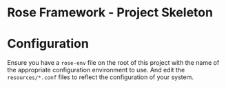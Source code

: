 # Rose Framework - Project Skeleton

# Configuration

Ensure you have a `rose-env` file on the root of this project with the name of the appropriate configuration environment to use. And edit the `resources/*.conf` files to reflect the configuration of your system.
